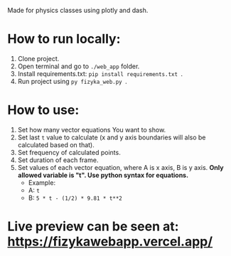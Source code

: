 Made for physics classes using plotly and dash.

# How to run locally:
1. Clone project.
2. Open terminal and go to ```./web_app``` folder.
3. Install requirements.txt: ```pip install requirements.txt ```.
4. Run project using ```py fizyka_web.py ```.

# How to use:
1. Set how many vector equations You want to show.
2. Set last ```t``` value to calculate (x and y axis boundaries will also be calculated based on that).
3. Set frequency of calculated points.
4. Set duration of each frame.
5. Set values of each vector equation, where A is x axis, B is y axis. **Only allowed variable is "t". Use python syntax for equations.**
    + Example:
    + A: ```t```
    + B: ```5 * t - (1/2) * 9.81 * t**2```
# Live preview can be seen at: https://fizykawebapp.vercel.app/
